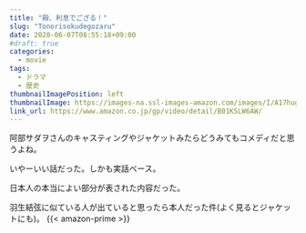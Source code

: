 ```yaml
---
title: "殿、利息でござる！"
slug: "Tonorisokudegozaru"
date: 2020-06-07T08:55:18+09:00
#draft: true
categories:
  - movie
tags:
  - ドラマ
  - 歴史
thumbnailImagePosition: left
thumbnailImage: https://images-na.ssl-images-amazon.com/images/I/A17hug3176L._SX600_.jpg
link_url: https://www.amazon.co.jp/gp/video/detail/B01KSLW6AW/
---
```

阿部サダヲさんのキャスティングやジャケットみたらどうみてもコメディだと思うよね。
<!--more-->
いやーいい話だった。しかも実話ベース。

日本人の本当によい部分が表された内容だった。

羽生結弦に似ている人が出ていると思ったら本人だった件(よく見るとジャケットにも)。
{{< amazon-prime >}}
